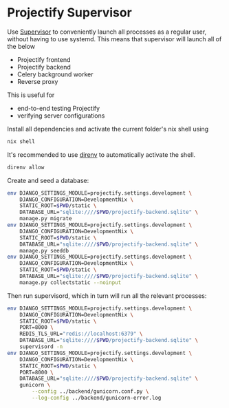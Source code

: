 # Projectify Supervisor

Use [Supervisor](http://supervisord.org/index.html) to conveniently launch
all processes as a regular user, without having to use systemd. This means
that supervisor will launch all of the below

- Projectify frontend
- Projectify backend
- Celery background worker
- Reverse proxy

This is useful for

- end-to-end testing Projectify
- verifying server configurations

Install all dependencies and activate the current folder's nix shell using

```bash
nix shell
```

It's recommended to use [direnv](https://direnv.net/) to automatically activate the shell.

```bash
direnv allow
```

Create and seed a database:

```bash
env DJANGO_SETTINGS_MODULE=projectify.settings.development \
    DJANGO_CONFIGURATION=DevelopmentNix \
    STATIC_ROOT=$PWD/static \
    DATABASE_URL="sqlite:////$PWD/projectify-backend.sqlite" \
    manage.py migrate
env DJANGO_SETTINGS_MODULE=projectify.settings.development \
    DJANGO_CONFIGURATION=DevelopmentNix \
    STATIC_ROOT=$PWD/static \
    DATABASE_URL="sqlite:////$PWD/projectify-backend.sqlite" \
    manage.py seeddb
env DJANGO_SETTINGS_MODULE=projectify.settings.development \
    DJANGO_CONFIGURATION=DevelopmentNix \
    STATIC_ROOT=$PWD/static \
    DATABASE_URL="sqlite:////$PWD/projectify-backend.sqlite" \
    manage.py collectstatic --noinput
```

Then run supervisord, which in turn will run all the relevant processes:

```bash
env DJANGO_SETTINGS_MODULE=projectify.settings.development \
    DJANGO_CONFIGURATION=DevelopmentNix \
    STATIC_ROOT=$PWD/static \
    PORT=8000 \
    REDIS_TLS_URL="redis://localhost:6379" \
    DATABASE_URL="sqlite:////$PWD/projectify-backend.sqlite" \
    supervisord -n
env DJANGO_SETTINGS_MODULE=projectify.settings.development \
    DJANGO_CONFIGURATION=DevelopmentNix \
    STATIC_ROOT=$PWD/static \
    PORT=8000 \
    DATABASE_URL="sqlite:////$PWD/projectify-backend.sqlite" \
    gunicorn \
        --config ../backend/gunicorn.conf.py \
        --log-config ../backend/gunicorn-error.log
```
